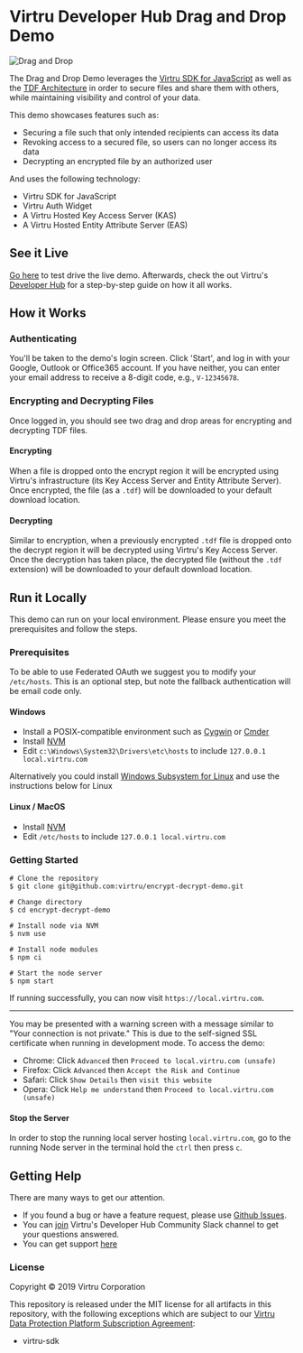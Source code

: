 # Virtru Developer Hub Drag and Drop Demo

![Drag and Drop](https://files.readme.io/43813ab-Screen_Shot_2019-02-14_at_2.33.59_PM.png)

The Drag and Drop Demo leverages the [Virtru SDK for JavaScript](https://docs.developer.virtru.com/js/latest/index.html) as well as the [TDF Architecture](https://developer.virtru.com/docs/tdf-overview) in order to secure files and share them with others, while maintaining visibility and control of your data.

This demo showcases features such as:

- Securing a file such that only intended recipients can access its data
- Revoking access to a secured file, so users can no longer access its data
- Decrypting an encrypted file by an authorized user 

And uses the following technology:

- Virtru SDK for JavaScript
- Virtru Auth Widget
- A Virtru Hosted Key Access Server (KAS)
- A Virtru Hosted Entity Attribute Server (EAS)

## See it Live

[Go here](https://demos.developer.virtru.com/dd/) to test drive the live demo. Afterwards, check the out Virtru's [Developer Hub](https://developer.virtru.com/docs/share-track) for a step-by-step guide on how it all works.

## How it Works

### Authenticating

You'll be taken to the demo's login screen. Click 'Start', and log in with your Google, Outlook or Office365 account. If you have neither, you can enter your email address to receive a 8-digit code, e.g., `V-12345678`. 

### Encrypting and Decrypting Files

Once logged in, you should see two drag and drop areas for encrypting and decrypting TDF files.

#### Encrypting

When a file is dropped onto the encrypt region it will be encrypted using Virtru's infrastructure (its Key Access Server and Entity Attribute Server). Once encrypted, the file (as a `.tdf`) will be downloaded to your default download location.

#### Decrypting

Similar to encryption, when a previously encrypted `.tdf` file is dropped onto the decrypt region it will be decrypted using Virtru's Key Access Server. Once the decryption has taken place, the decrypted file (without the `.tdf` extension) will be downloaded to your default download location.

## Run it Locally

This demo can run on your local environment. Please ensure you meet the prerequisites and follow the steps.

### Prerequisites

To be able to use Federated OAuth we suggest you to modify your `/etc/hosts`. This is an optional step, but note the fallback authentication will be email code only.

#### Windows

- Install a POSIX-compatible environment such as [Cygwin](https://www.cygwin.com/) or [Cmder](https://cmder.net/)
- Install [NVM](https://github.com/coreybutler/nvm-windows#node-version-manager-nvm-for-windows)
- Edit `c:\Windows\System32\Drivers\etc\hosts` to include `127.0.0.1 local.virtru.com`

Alternatively you could install [Windows Subsystem for Linux](https://docs.microsoft.com/en-us/windows/wsl/install-win10) and use the instructions below for Linux

#### Linux / MacOS

- Install [NVM](https://github.com/nvm-sh/nvm#installation-and-update)
- Edit `/etc/hosts` to include `127.0.0.1 local.virtru.com`

### Getting Started

```console
# Clone the repository
$ git clone git@github.com:virtru/encrypt-decrypt-demo.git

# Change directory
$ cd encrypt-decrypt-demo

# Install node via NVM
$ nvm use

# Install node modules
$ npm ci

# Start the node server
$ npm start
```

If running successfully, you can now visit `https://local.virtru.com`.

---

You may be presented with a warning screen with a message similar to "Your connection is not private." This is due to the self-signed SSL certificate when running in development mode. To access the demo:

- Chrome: Click `Advanced` then `Proceed to local.virtru.com (unsafe)`
- Firefox: Click `Advanced` then `Accept the Risk and Continue`
- Safari: Click `Show Details` then `visit this website`
- Opera: Click `Help me understand` then `Proceed to local.virtru.com (unsafe)`

#### Stop the Server

In order to stop the running local server hosting `local.virtru.com`, go to the running Node server in the terminal hold the `ctrl` then press `c`.

## Getting Help

There are many ways to get our attention. 

* If you found a bug or have a feature request, please use [Github Issues](https://github.com/virtru/encrypt-decrypt-demo/issues). 
* You can [join](https://docs.google.com/forms/d/e/1FAIpQLSfCx5tSl9hGQSZ-H-ZIzNw6uWIPN3_HSpMtYssKQ9jytj9yQQ/viewform) Virtru's Developer Hub Community Slack channel to get your questions answered.
* You can get support [here](https://support.virtru.com/hc/en-us/requests/new?ticket_form_id=360001419954)


### License

Copyright © 2019 Virtru Corporation

This repository is released under the MIT license for all artifacts in this repository, with the following exceptions which are subject to our [Virtru Data Protection Platform Subscription Agreement](https://www.virtru.com/terms-of-service/):

- virtru-sdk
